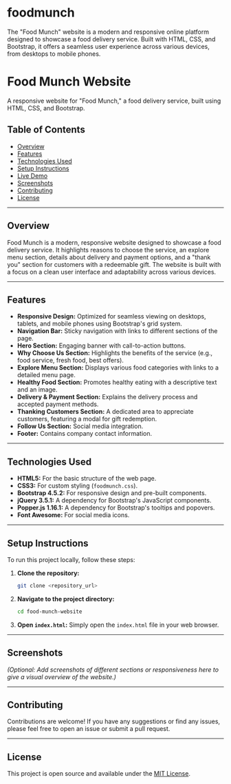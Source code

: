 # foodmunch
The "Food Munch" website is a modern and responsive online platform designed to showcase a food delivery service. Built with HTML, CSS, and Bootstrap, it offers a seamless user experience across various devices, from desktops to mobile phones. 
# Food Munch Website

A responsive website for "Food Munch," a food delivery service, built using HTML, CSS, and Bootstrap.



## Table of Contents

* [Overview](#overview)
* [Features](#features)
* [Technologies Used](#technologies-used)
* [Setup Instructions](#setup-instructions)
* [Live Demo](#live-demo)
* [Screenshots](#screenshots)
* [Contributing](#contributing)
* [License](#license)

---

## Overview

Food Munch is a modern, responsive website designed to showcase a food delivery service. It highlights reasons to choose the service, an explore menu section, details about delivery and payment options, and a "thank you" section for customers with a redeemable gift. The website is built with a focus on a clean user interface and adaptability across various devices.

---

## Features

* **Responsive Design:** Optimized for seamless viewing on desktops, tablets, and mobile phones using Bootstrap's grid system.
* **Navigation Bar:** Sticky navigation with links to different sections of the page.
* **Hero Section:** Engaging banner with call-to-action buttons.
* **Why Choose Us Section:** Highlights the benefits of the service (e.g., food service, fresh food, best offers).
* **Explore Menu Section:** Displays various food categories with links to a detailed menu page.
* **Healthy Food Section:** Promotes healthy eating with a descriptive text and an image.
* **Delivery & Payment Section:** Explains the delivery process and accepted payment methods.
* **Thanking Customers Section:** A dedicated area to appreciate customers, featuring a modal for gift redemption.
* **Follow Us Section:** Social media integration.
* **Footer:** Contains company contact information.

---

## Technologies Used

* **HTML5:** For the basic structure of the web page.
* **CSS3:** For custom styling (`foodmunch.css`).
* **Bootstrap 4.5.2:** For responsive design and pre-built components.
* **jQuery 3.5.1:** A dependency for Bootstrap's JavaScript components.
* **Popper.js 1.16.1:** A dependency for Bootstrap's tooltips and popovers.
* **Font Awesome:** For social media icons.

---

## Setup Instructions

To run this project locally, follow these steps:

1.  **Clone the repository:**
    ```bash
    git clone <repository_url>
    ```
2.  **Navigate to the project directory:**
    ```bash
    cd food-munch-website
    ```
3.  **Open `index.html`:**
    Simply open the `index.html` file in your web browser.

---



## Screenshots

*(Optional: Add screenshots of different sections or responsiveness here to give a visual overview of the website.)*

---

## Contributing

Contributions are welcome! If you have any suggestions or find any issues, please feel free to open an issue or submit a pull request.

---

## License

This project is open source and available under the [MIT License](LICENSE.md).
